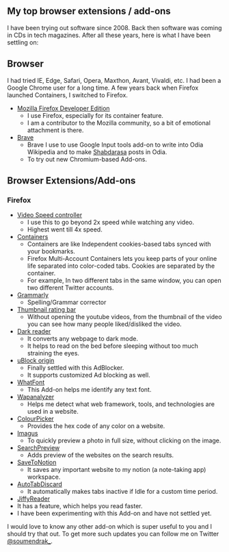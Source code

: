 ## My top browser extensions / add-ons

I have been trying out software since 2008. Back then software was coming in CDs in tech magazines. After all these years, here is what I have been settling on:

## Browser

I had tried IE, Edge, Safari, Opera, Maxthon, Avant, Vivaldi, etc. I had been a Google Chrome user for a long time. A few years back when Firefox launched Containers, I switched to Firefox.

- [Mozilla Firefox Developer Edition](https://www.mozilla.org/en-US/firefox/developer/)
  - I use Firefox, especially for its container feature.
  - I am a contributor to the Mozilla community, so a bit of emotional attachment is there.
- [Brave](https://brave.com/)
  - Brave I use to use Google Input tools add-on to write into Odia Wikipedia and to make [Shabdarasa](https://www.sabdarasa.com) posts in Odia.
  - To try out new Chromium-based Add-ons.

## Browser Extensions/Add-ons

### Firefox

- [Video Speed controller](https://github.com/codebicycle/videospeed)
  - I use this to go beyond 2x speed while watching any video. 
  - Highest went till 4x speed.
- [Containers](https://addons.mozilla.org/en-US/firefox/addon/multi-account-containers/)
  - Containers are like Independent cookies-based tabs synced with your bookmarks.
  - Firefox Multi-Account Containers lets you keep parts of your online life separated into color-coded tabs. Cookies are separated by the container.
  - For example, In two different tabs in the same window, you can open two different Twitter accounts.
- [Grammarly](https://app.grammarly.com/)
  - Spelling/Grammar corrector
- [Thumbnail rating bar](https://github.com/elliotwaite/thumbnail-rating-bar-for-youtube)
  - Without opening the youtube videos, from the thumbnail of the video you can see how many people liked/disliked the video.
- [Dark reader](https://darkreader.org/)
  - It converts any webpage to dark mode.
  - It helps to read on the bed before sleeping without too much straining the eyes.
- [uBlock origin](https://github.com/gorhill/uBlock#ublock-origin)
  - Finally settled with this AdBlocker.
  - It supports customized Ad blocking as well.
- [WhatFont](https://github.com/chengyin/WhatFont-Bookmarklet)
  - This Add-on helps me identify any text font.
- [Wapanalyzer](https://www.wappalyzer.com/)
  - Helps me detect what web framework, tools, and technologies are used in a website.
- [ColourPicker](https://addons.mozilla.org/en-US/firefox/addon/colorpick-eyedropper/)
  - Provides the hex code of any color on a website.
- [Imagus](https://www.reddit.com/r/imagus/)
  - To quickly preview a photo in full size, without clicking on the image.
- [SearchPreview](https://searchpreview.de/)
  - Adds preview of the websites on the search results.
- [SaveToNotion](https://addons.mozilla.org/en-US/firefox/addon/save-to-notion/)
  - It saves any important website to my notion (a note-taking app) workspace.
- [AutoTabDiscard](https://add0n.com/tab-discard.html)
  - It automatically makes tabs inactive if Idle for a custom time period.
- [JiffyReader](https://www.jiffyreader.com/)
 - It has a feature, which helps you read faster.
 - I have been experimenting with this Add-on and have not settled yet.

I would love to know any other add-on which is super useful to you and I should try that out.
To get more such updates you can follow me on Twitter [@soumendrak_](https://twitter.com/soumendrak_).